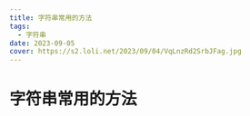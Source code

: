 ```yaml
---
title: 字符串常用的方法
tags:
  - 字符串
date: 2023-09-05
cover: https://s2.loli.net/2023/09/04/VqLnzRd2SrbJFag.jpg
---
```

# 字符串常用的方法